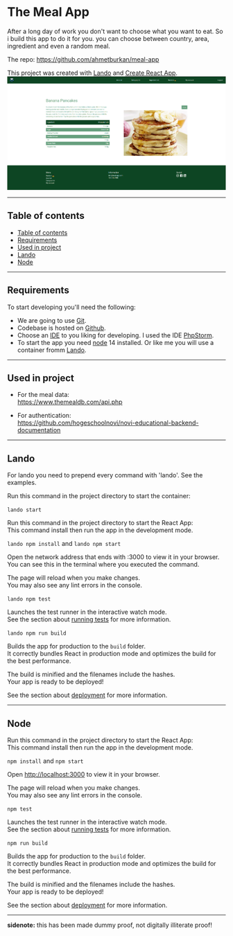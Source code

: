 # The Meal App
After a long day of work you don't want to choose what you want to eat. So i build this app to do it for you. you can choose between country, area, ingredient and even a random meal.

The repo: https://github.com/ahmetburkan/meal-app

This project was created  with [Lando](https://docs.lando.dev/) and [Create React App](https://github.com/facebook/create-react-app).
![image](https://github.com/ahmetburkan/meal-app/blob/master/image.png?raw=true)

---
## Table of contents

- [Table of contents](#table-of-contents)
- [Requirements](#requirements)
- [Used in project](#used-in-project)
- [Lando](#lando)
- [Node](#node)

---
## Requirements
To start developing you'll need the following:

- We are going to use [Git](https://git-scm.com/).
- Codebase is hosted on [Github](https://github.com/).
- Choose an [IDE](https://www.codecademy.com/article/what-is-an-ide) to you liking for developing. I used the IDE [PhpStorm](https://www.jetbrains.com/phpstorm/).
- To start the app you need [node](https://nodejs.org/en/) 14 installed. Or like me you will use a container fromm [Lando](https://docs.lando.dev/).

---
## Used in project


- For the meal data: \
https://www.themealdb.com/api.php

- For authentication: \
https://github.com/hogeschoolnovi/novi-educational-backend-documentation

---
## Lando
For lando you need to prepend every command with 'lando'. 
See the examples.

Run this command in the project directory to start the container:

`lando start`

Run this command in the project directory to start the React App:\
This command install then run the app in the development mode.

`lando npm install` and `lando npm start`

Open the network address that ends with :3000 to view it in your browser. You can see this in the terminal where you executed the command.

The page will reload when you make changes.\
You may also see any lint errors in the console.

`lando npm test`

Launches the test runner in the interactive watch mode.\
See the section about [running tests](https://facebook.github.io/create-react-app/docs/running-tests) for more information.

`lando npm run build`

Builds the app for production to the `build` folder.\
It correctly bundles React in production mode and optimizes the build for the best performance.

The build is minified and the filenames include the hashes.\
Your app is ready to be deployed!

See the section about [deployment](https://facebook.github.io/create-react-app/docs/deployment) for more information.

---
## Node
Run this command in the project directory to start the React App:\
This command install then run the app in the development mode.

`npm install` and `npm start`

Open [http://localhost:3000](http://localhost:3000) to view it in your browser.

The page will reload when you make changes.\
You may also see any lint errors in the console.

`npm test`

Launches the test runner in the interactive watch mode.\
See the section about [running tests](https://facebook.github.io/create-react-app/docs/running-tests) for more information.

`npm run build`

Builds the app for production to the `build` folder.\
It correctly bundles React in production mode and optimizes the build for the best performance.

The build is minified and the filenames include the hashes.\
Your app is ready to be deployed!

See the section about [deployment](https://facebook.github.io/create-react-app/docs/deployment) for more information.

--------------
**sidenote:** this has been made dummy proof, not digitally illiterate proof!